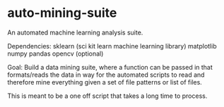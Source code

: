 # auto-mining-suite
An automated machine learning analysis suite.

Dependencies:
sklearn (sci kit learn machine learning library)
matplotlib
numpy
pandas
opencv (optional)

Goal: Build a data mining suite, where a function can be passed in that formats/reads the data in way for the automated scripts to read and therefore mine everything given a set of file patterns or list of files. 

This is meant to be a one off script that takes a long time to process.
